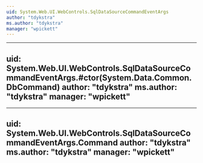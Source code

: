 ```yaml
---
uid: System.Web.UI.WebControls.SqlDataSourceCommandEventArgs
author: "tdykstra"
ms.author: "tdykstra"
manager: "wpickett"
---
```


---
uid: System.Web.UI.WebControls.SqlDataSourceCommandEventArgs.#ctor(System.Data.Common.DbCommand)
author: "tdykstra"
ms.author: "tdykstra"
manager: "wpickett"
---

---
uid: System.Web.UI.WebControls.SqlDataSourceCommandEventArgs.Command
author: "tdykstra"
ms.author: "tdykstra"
manager: "wpickett"
---
